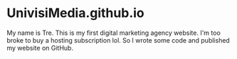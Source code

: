 # UnivisiMedia.github.io
My name is Tre. This is my first digital marketing agency website. I'm too broke to buy a hosting subscription lol. So I wrote some code and published my website on GitHub.

